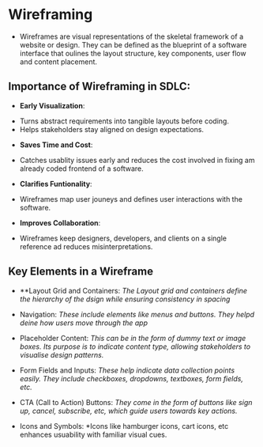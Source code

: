 # Wireframing
* Wireframes are visual representations of the skeletal framework of a website or design. They can be defined as the blueprint of a software interface that oulines the layout structure, key components, user flow and content placement.

## Importance of Wireframing in SDLC:
* **Early Visualization**:
- Turns abstract requirements into tangible layouts before coding.
- Helps stakeholders stay aligned on design expectations.

* **Saves Time and Cost**:
- Catches usablity issues early and reduces the cost involved in fixing am already coded frontend of a software.

* **Clarifies Funtionality**:
- Wireframes map user jouneys and defines user interactions with the software.

* **Improves Collaboration**:
- Wireframes keep designers, developers, and clients on a single reference ad reduces misinterpretations.

## Key Elements in a Wireframe
* **Layout Grid and Containers:
*The Layout grid and containers define the hierarchy of the dsign while ensuring consistency in spacing*

* Navigation:
*These include elements like menus and buttons. They helpd deine how users move through the app*

* Placeholder Content:
*This can be in the form of dummy text or image boxes. Its purpose is to indicate content type, allowing stakeholders to visualise design patterns.*

* Form Fields and Inputs:
*These help indicate data collection points easily. They include checkboxes, dropdowns, textboxes, form fields, etc.*

* CTA (Call to Action) Buttons:
*They come in the form of buttons like sign up, cancel, subscribe, etc, which guide users towards key actions.*

* Icons and Symbols:
*Icons like hamburger icons, cart icons, etc enhances usuability with familiar visual cues.

